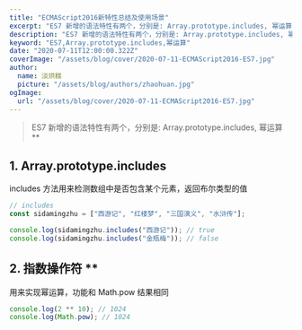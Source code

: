 ```yaml
---
title: "ECMAScript2016新特性总结及使用场景"
excerpt: "ES7 新增的语法特性有两个，分别是: Array.prototype.includes, 幂运算 \*\*"
description: "ES7 新增的语法特性有两个，分别是: Array.prototype.includes, 幂运算 \*\*"
keyword: "ES7,Array.prototype.includes,幂运算"
date: "2020-07-11T12:00:00.322Z"
coverImage: "/assets/blog/cover/2020-07-11-ECMAScript2016-ES7.jpg"
author:
  name: 淡烘糕
  picture: "/assets/blog/authors/zhaohuan.jpg"
ogImage:
  url: "/assets/blog/cover/2020-07-11-ECMAScript2016-ES7.jpg"
---
```


> ES7 新增的语法特性有两个，分别是: Array.prototype.includes, 幂运算 \*\*

## 1. Array.prototype.includes

includes 方法用来检测数组中是否包含某个元素，返回布尔类型的值

```javascript
// includes
const sidamingzhu = ["西游记", "红楼梦", "三国演义", "水浒传"];

console.log(sidamingzhu.includes("西游记")); // true
console.log(sidamingzhu.includes("金瓶梅")); // false
```

## 2. 指数操作符 \*\*

用来实现幂运算，功能和 Math.pow 结果相同

```javascript
console.log(2 ** 10); // 1024
console.log(Math.pow); // 1024
```
